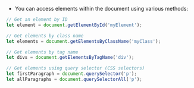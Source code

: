- You can access elements within the document using various methods:

```javascript
// Get an element by ID
let element = document.getElementById('myElement');

// Get elements by class name
let elements = document.getElementsByClassName('myClass');

// Get elements by tag name
let divs = document.getElementsByTagName('div');

// Get elements using query selector (CSS selectors)
let firstParagraph = document.querySelector('p');
let allParagraphs = document.querySelectorAll('p');

```
